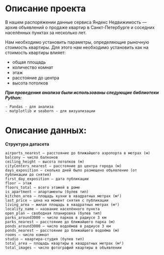 # Описание проекта
В нашем распоряжении данные сервиса Яндекс Недвижимость — архив объявлений о продаже квартир в Санкт-Петербурге и соседних населённых пунктах за несколько лет.<br>

Нам необходимо установить параметры, определяющие рыночную стоимость квартиры.
Для этого нам необходимо установить как на стоимость квартиры влияет:
- общая площадь
- количество комнат
- этаж
- расстояние до центра
- высота потолков

***При проведения анализа были использованы следующие библиотеки Python:***

    - Pandas - для анализа
    - matplotlib и seaborn - для визуализации
   

# Описание данных:
**Структура датасета**

    airports_nearest — расстояние до ближайшего аэропорта в метрах (м)
    balcony — число балконов
    ceiling_height — высота потолков (м)
    cityCenters_nearest — расстояние до центра города (м)
    days_exposition — сколько дней было размещено объявление (от публикации до снятия)
    first_day_exposition — дата публикации
    floor — этаж
    floors_total — всего этажей в доме
    is_apartment — апартаменты (булев тип)
    kitchen_area — площадь кухни в квадратных метрах (м²)
    last_price — цена на момент снятия с публикации
    living_area — жилая площадь в квадратных метрах (м²)
    locality_name — название населённого пункта
    open_plan — свободная планировка (булев тип)
    parks_around3000 — число парков в радиусе 3 км
    parks_nearest — расстояние до ближайшего парка (м)
    ponds_around3000 — число водоёмов в радиусе 3 км
    ponds_nearest — расстояние до ближайшего водоёма (м)
    rooms — число комнат
    studio — квартира-студия (булев тип)
    total_area — площадь квартиры в квадратных метрах (м²)
    total_images — число фотографий квартиры в объявлении
